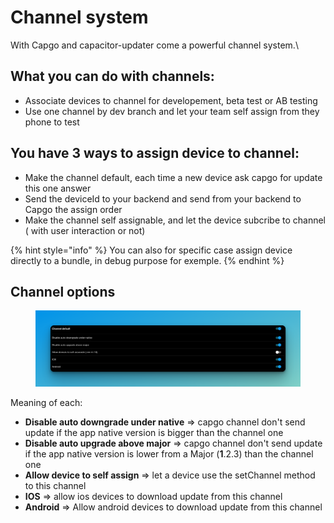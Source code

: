 # Channel system

With Capgo and capacitor-updater come a powerful channel system.\


## What you can do with channels:

* Associate devices to channel for developement, beta test or AB testing
* Use one channel by dev branch and let your team self assign from they phone to test



## You have 3 ways to assign device to channel:

* Make the channel default, each time a new device ask capgo for update this one answer
* Send the deviceId to your backend and send from your backend to Capgo the assign order
* Make the channel self assignable, and let the device subcribe to channel ( with user interaction or not)

{% hint style="info" %}
You can also for specific case assign device directly to a bundle, in debug purpose for exemple.
{% endhint %}

## Channel options

<figure><img src="../.gitbook/assets/image.png" alt=""><figcaption></figcaption></figure>

Meaning of each:

* **Disable auto downgrade under native** => capgo channel don't send update if the app native version is bigger than the channel one
* **Disable auto upgrade above major** => capgo channel don't send update if the app native version is lower from a Major (**1**.2.3) than the channel one
* **Allow device to self assign** => let a device use the setChannel method to this channel
* **IOS** => allow ios devices to download update from this channel
* **Android** => Allow android devices to download update from this channel

